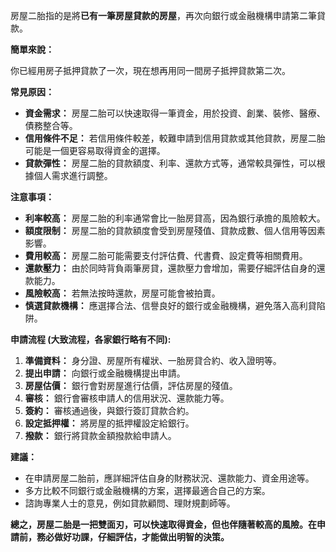 房屋二胎指的是將**已有一筆房屋貸款的房屋**，再次向銀行或金融機構申請第二筆貸款。

**簡單來說：**

你已經用房子抵押貸款了一次，現在想再用同一間房子抵押貸款第二次。

**常見原因：**

*   **資金需求：** 房屋二胎可以快速取得一筆資金，用於投資、創業、裝修、醫療、債務整合等。
*   **信用條件不足：** 若信用條件較差，較難申請到信用貸款或其他貸款，房屋二胎可能是一個更容易取得資金的選擇。
*   **貸款彈性：** 房屋二胎的貸款額度、利率、還款方式等，通常較具彈性，可以根據個人需求進行調整。

**注意事項：**

*   **利率較高：** 房屋二胎的利率通常會比一胎房貸高，因為銀行承擔的風險較大。
*   **額度限制：** 房屋二胎的貸款額度會受到房屋殘值、貸款成數、個人信用等因素影響。
*   **費用較高：** 房屋二胎可能需要支付評估費、代書費、設定費等相關費用。
*   **還款壓力：** 由於同時背負兩筆房貸，還款壓力會增加，需要仔細評估自身的還款能力。
*   **風險較高：** 若無法按時還款，房屋可能會被拍賣。
*   **慎選貸款機構：** 應選擇合法、信譽良好的銀行或金融機構，避免落入高利貸陷阱。

**申請流程 (大致流程，各家銀行略有不同):**

1.  **準備資料：** 身分證、房屋所有權狀、一胎房貸合約、收入證明等。
2.  **提出申請：** 向銀行或金融機構提出申請。
3.  **房屋估價：** 銀行會對房屋進行估價，評估房屋的殘值。
4.  **審核：** 銀行會審核申請人的信用狀況、還款能力等。
5.  **簽約：** 審核通過後，與銀行簽訂貸款合約。
6.  **設定抵押權：** 將房屋的抵押權設定給銀行。
7.  **撥款：** 銀行將貸款金額撥款給申請人。

**建議：**

*   在申請房屋二胎前，應詳細評估自身的財務狀況、還款能力、資金用途等。
*   多方比較不同銀行或金融機構的方案，選擇最適合自己的方案。
*   諮詢專業人士的意見，例如貸款顧問、理財規劃師等。

**總之，房屋二胎是一把雙面刃，可以快速取得資金，但也伴隨著較高的風險。在申請前，務必做好功課，仔細評估，才能做出明智的決策。**
